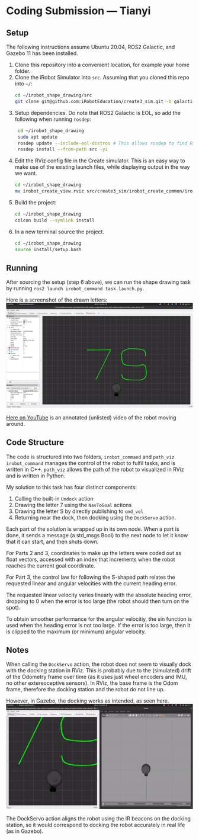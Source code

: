 # Coding Submission — Tianyi

## Setup
The following instructions assume Ubuntu 20.04, ROS2 Galactic, and Gazebo 11 has been installed.
1. Clone this repository into a convenient location, for example your home folder.
2. Clone the iRobot Simulator into `src`. Assuming that you cloned this repo into `~/`:
    ```bash
    cd ~/irobot_shape_drawing/src
    git clone git@github.com:iRobotEducation/create3_sim.git -b galactic
    ```
3. Setup dependencies. Do note that ROS2 Galactic is EOL, so add the following when running `rosdep`:
   ```bash
    cd ~/irobot_shape_drawing
    sudo apt update
    rosdep update --include-eol-distros # This allows rosdep to find ROS galactic dependencies
    rosdep install --from-path src -yi
    ```
4. Edit the RViz config file in the Create simulator. This is an easy way to make use of the existing launch files, while displaying output in the way we want.
    ```bash
    cd ~/irobot_shape_drawing
    mv irobot_create_view.rviz src/create3_sim/irobot_create_common/irobot_create_common_bringup/rviz/irobot_create_view.rviz
    ```
5. Build the project:
   ```bash
   cd ~/irobot_shape_drawing
   colcon build --symlink install
   ```
6. In a new terminal source the project.
    ```bash
    cd ~/irobot_shape_drawing
    source install/setup.bash
    ```

## Running
After sourcing the setup (step 6 above), we can run the shape drawing task by running `ros2 launch irobot_command task.launch.py`.

Here is a screenshot of the drawn letters:
![ss](media/completed_image.png)

[Here on YouTube](https://youtu.be/lGK0zXpr-_0) is an annotated (unlisted) video of the robot moving around.

## Code Structure
The code is structured into two folders, `irobot_command` and `path_viz`. `irobot_command` manages the control of the robot to fulfil tasks, and is written in C++. `path_viz` allows the path of the robot to visualized in RViz and is written in Python.

My solution to this task has four distinct components:
1. Calling the built-in `Undock` action
2. Drawing the letter 7 using the `NavToGoal` actions
3. Drawing the letter S by directly publishing to `cmd_vel`
4. Returning near the dock, then docking using the `DockServo` action.

Each part of the solution is wrapped up in its own node. When a part is done, it sends a message (a std_msgs Bool) to the next node to let it know that it can start, and then shuts down.

For Parts 2 and 3, coordinates to make up the letters were coded out as float vectors, accessed with an index that increments when the robot reaches the current goal coordinate.

For Part 3, the control law for following the S-shaped path relates the requested linear and angular velocities with the current heading error.

The requested linear velocity varies linearly with the absolute heading error, dropping to 0 when the error is too large (the robot should then turn on the spot).

To obtain smoother performance for the angular velocitiy, the sin function is used when the heading error is not too large. If the error is too large, then it is clipped to the maximum (or minimum) angular velocity.

## Notes
When calling the `DockServo` action, the robot does not seem to visually dock with the docking station in RViz. This is probably due to the (simulated) drift of the Odometry frame over time (as it uses just wheel encoders and IMU, no other extereoceptive sensors). In RViz, the base frame is the Odom frame, therefore the docking station and the robot do not line up.

However, in Gazebo, the docking works as intended, as seen here.
![docking](media/docking_detail.gif)

The DockServo action aligns the robot using the IR beacons on the docking station, so it would correspond to docking the robot accurately in real life (as in Gazebo).
